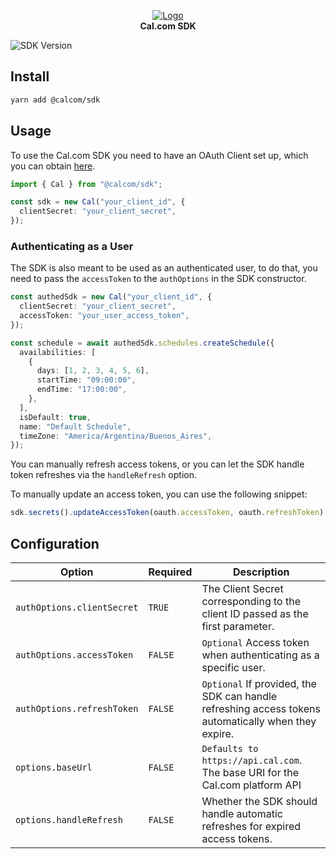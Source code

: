 <p align="center">
  <a href="https://github.com/calcom/cal.com">
   <img src="https://user-images.githubusercontent.com/8019099/210054112-5955e812-a76e-4160-9ddd-58f2c72f1cce.png" alt="Logo">
  </a>
  <br/>
  <strong>Cal.com SDK</strong>
</p>

![SDK Version](https://img.shields.io/github/package-json/v/calcom/cal.com/main?filename=packages%2Fplatform%2Fsdk%2Fpackage.json)

## Install

```bash
yarn add @calcom/sdk
```

## Usage

To use the Cal.com SDK you need to have an OAuth Client set up, which you can obtain [here](https://app.cal.com/settings/organizations/platform/oauth-clients/).

```typescript
import { Cal } from "@calcom/sdk";

const sdk = new Cal("your_client_id", {
  clientSecret: "your_client_secret",
});
```

### Authenticating as a User

The SDK is also meant to be used as an authenticated user, to do that, you need to pass the `accessToken` to the `authOptions` in the SDK constructor.

```typescript
const authedSdk = new Cal("your_client_id", {
  clientSecret: "your_client_secret",
  accessToken: "your_user_access_token",
});

const schedule = await authedSdk.schedules.createSchedule({
  availabilities: [
    {
      days: [1, 2, 3, 4, 5, 6],
      startTime: "09:00:00",
      endTime: "17:00:00",
    },
  ],
  isDefault: true,
  name: "Default Schedule",
  timeZone: "America/Argentina/Buenos_Aires",
});
```

You can manually refresh access tokens, or you can let the SDK handle token refreshes via the `handleRefresh` option.

To manually update an access token, you can use the following snippet:

```typescript
sdk.secrets().updateAccessToken(oauth.accessToken, oauth.refreshToken);
```

## Configuration

| Option                     | Required | Description                                                                                         |
| -------------------------- | -------- | --------------------------------------------------------------------------------------------------- |
| `authOptions.clientSecret` | `TRUE`   | The Client Secret corresponding to the client ID passed as the first parameter.                     |
| `authOptions.accessToken`  | `FALSE`  | `Optional` Access token when authenticating as a specific user.                                     |
| `authOptions.refreshToken` | `FALSE`  | `Optional` If provided, the SDK can handle refreshing access tokens automatically when they expire. |
| `options.baseUrl`          | `FALSE`  | `Defaults to https://api.cal.com`. The base URI for the Cal.com platform API                        |
| `options.handleRefresh`    | `FALSE`  | Whether the SDK should handle automatic refreshes for expired access tokens.                        |
